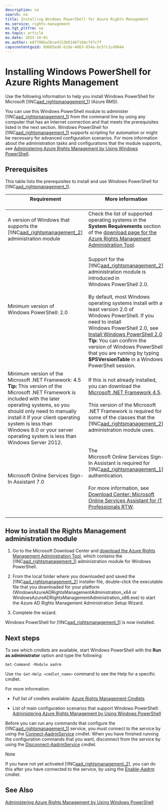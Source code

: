 ```yaml
---
description: na
search: na
title: Installing Windows PowerShell for Azure Rights Management
ms.service: rights-management
ms.tgt_pltfrm: na
ms.topic: article
ms.date: 2015-10-01
ms.author: e8f708ba3bce4153b61467184c747c7f
capscontentguid: 0d665ed6-b1de-4d63-854a-bc57c1c49844
---
```

# Installing Windows PowerShell for Azure Rights Management
Use the following information to help you install Windows PowerShell for Microsoft [!INC[aad_rightsmanagement_1](../Token/aad_rightsmanagement_1_md.md)] (Azure RMS).

You can use this Windows PowerShell module to administer [!INC[aad_rightsmanagement_1](../Token/aad_rightsmanagement_1_md.md)] from the command line by using any computer that has an Internet connection and that meets the prerequisites listed in the next section. Windows PowerShell for [!INC[aad_rightsmanagement_1](../Token/aad_rightsmanagement_1_md.md)] supports scripting for automation or might be necessary for advanced configuration scenarios. For more information about the administration tasks and configurations that the module supports, see [Administering Azure Rights Management by Using Windows PowerShell](../Topic/Administering_Azure_Rights_Management_by_Using_Windows_PowerShell.md).

## Prerequisites
This table lists the prerequisites to install and use Windows PowerShell for [!INC[aad_rightsmanagement_1](../Token/aad_rightsmanagement_1_md.md)].

|Requirement <br /> <br />|More information <br /> <br />|
|---------------|--------------------|
|A version of Windows that supports the [!INC[aad_rightsmanagement_2](../Token/aad_rightsmanagement_2_md.md)] administration module <br /> <br />|Check the list of supported operating systems in the **System Requirements** section of the [download page for the Azure Rights Management Administration Tool](http://go.microsoft.com/fwlink/?LinkId=257721). <br /> <br />|
|Minimum version of Windows PowerShell: 2.0 <br /> <br />|Support for the [!INC[aad_rightsmanagement_2](../Token/aad_rightsmanagement_2_md.md)] administration module is introduced in Windows PowerShell 2.0. <br /> <br />By default, most Windows operating systems install with at least version 2.0 of Windows PowerShell. If you need to install Windows PowerShell 2.0, see [Install Windows PowerShell 2.0](http://msdn.microsoft.com/library/ff637750.aspx). **Tip:** You can confirm the version of Windows PowerShell that you are running by typing **$PSVersionTable** in a Windows PowerShell session. <br />|
|Minimum version of the Microsoft .NET Framework: 4.5 **Tip:** This version of the Microsoft .NET Framework is included with the later operating systems, so you should only need to manually install it if your client operating system is less than Windows 8.0 or your server operating system is less than Windows Server 2012. <br />|If this is not already installed, you can download the [Microsoft .NET Framework 4.5](http://www.microsoft.com/download/details.aspx?id=30653). <br /> <br />This version of the Microsoft .NET Framework is required for some of the classes that the [!INC[aad_rightsmanagement_2](../Token/aad_rightsmanagement_2_md.md)] administration module uses. <br /> <br />|
|Microsoft Online Services Sign-In Assistant 7.0 <br /> <br />|The Microsoft Online Services Sign-In Assistant is required for [!INC[aad_rightsmanagement_1](../Token/aad_rightsmanagement_1_md.md)] authentication. <br /> <br />For more information, see [Download Center: Microsoft Online Services Assistant for IT Professionals RTW](http://www.microsoft.com/en-us/download/details.aspx?id=41950). <br /> <br />|

## How to install the Rights Management administration module

1. Go to the Microsoft Download Center and [download the Azure Rights Management Administration Tool](https://go.microsoft.com/fwlink/?LinkId=257721), which contains the [!INC[aad_rightsmanagement_1](../Token/aad_rightsmanagement_1_md.md)] administration module for Windows PowerShell.

2. From the local folder where you downloaded and saved the [!INC[aad_rightsmanagement_2](../Token/aad_rightsmanagement_2_md.md)] installer file, double-click the executable file that you downloaded for your platform (WindowsAzureADRightsManagementAdministration_x64 or WindowsAzureADRightsManagementAdministration_x86.exe) to start the Azure AD Rights Management Administration Setup Wizard.

3. Complete the wizard.

Windows PowerShell for [!INC[aad_rightsmanagement_1](../Token/aad_rightsmanagement_1_md.md)] is now installed.

## Next steps
To see which cmdlets are available, start Windows PowerShell with the **Run as administrator** option and type the following:

```
Get-Command -Module aadrm
```
Use `the Get-Help <cmdlet_name>` command to see the Help for a specific cmdlet.

For more information:

- Full list of cmdlets available: [Azure Rights Management Cmdlets](https://msdn.microsoft.com/library/windowsazure/dn629398.aspx)

- List of main configuration scenarios that support Windows PowerShell: [Administering Azure Rights Management by Using Windows PowerShell](../Topic/Administering_Azure_Rights_Management_by_Using_Windows_PowerShell.md)

Before you can run any commands that configure the [!INC[aad_rightsmanagement_1](../Token/aad_rightsmanagement_1_md.md)] service, you must connect to the  service by using the [Connect-AadrmService](https://msdn.microsoft.com/library/windowsazure/dn629415.aspx) cmdlet. When you have finished running the configuration commands that you want, disconnect from the service by using the [Disconnect-AadrmService](https://msdn.microsoft.com/library/windowsazure/dn629416.aspx) cmdlet.

> [!NOTE]
> If you have not yet activated [!INC[aad_rightsmanagement_2](../Token/aad_rightsmanagement_2_md.md)], you can do this after you have connected to the service, by using the [Enable-Aadrm](https://msdn.microsoft.com/library/windowsazure/dn629412.aspx) cmdlet.

## See Also
[Administering Azure Rights Management by Using Windows PowerShell](../Topic/Administering_Azure_Rights_Management_by_Using_Windows_PowerShell.md)

